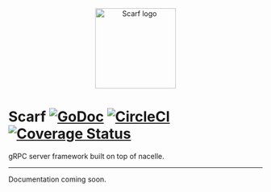 <div align="center"><img width="160" src="https://raw.githubusercontent.com/go-nacelle/scarf/master/images/scarf.png" alt="Scarf logo"></div>

# Scarf [![GoDoc](https://godoc.org/github.com/go-nacelle/scarf?status.svg)](https://godoc.org/github.com/go-nacelle/scarf) [![CircleCI](https://circleci.com/gh/go-nacelle/scarf.svg?style=svg)](https://circleci.com/gh/go-nacelle/scarf) [![Coverage Status](https://coveralls.io/repos/github/go-nacelle/scarf/badge.svg?branch=master)](https://coveralls.io/github/go-nacelle/scarf?branch=master)


gRPC server framework built on top of nacelle.

---

Documentation coming soon.
